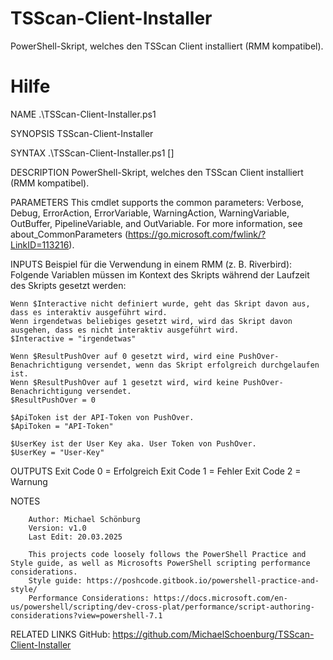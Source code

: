 # TSScan-Client-Installer
PowerShell-Skript, welches den TSScan Client installiert (RMM kompatibel).

# Hilfe

NAME
    .\TSScan-Client-Installer.ps1
    
SYNOPSIS
    TSScan-Client-Installer
    
    
SYNTAX
    .\TSScan-Client-Installer.ps1 [<CommonParameters>]
    
    
DESCRIPTION
    PowerShell-Skript, welches den TSScan Client installiert (RMM kompatibel).
    

PARAMETERS
    <CommonParameters>
        This cmdlet supports the common parameters: Verbose, Debug,
        ErrorAction, ErrorVariable, WarningAction, WarningVariable,
        OutBuffer, PipelineVariable, and OutVariable. For more information, see
        about_CommonParameters (https://go.microsoft.com/fwlink/?LinkID=113216). 
    
INPUTS
    Beispiel für die Verwendung in einem RMM (z. B. Riverbird):
    Folgende Variablen müssen im Kontext des Skripts während der Laufzeit des Skripts gesetzt werden:
    
    Wenn $Interactive nicht definiert wurde, geht das Skript davon aus, dass es interaktiv ausgeführt wird. 
    Wenn irgendetwas beliebiges gesetzt wird, wird das Skript davon ausgehen, dass es nicht interaktiv ausgeführt wird.
    $Interactive = "irgendetwas"
    
    Wenn $ResultPushOver auf 0 gesetzt wird, wird eine PushOver-Benachrichtigung versendet, wenn das Skript erfolgreich durchgelaufen ist.
    Wenn $ResultPushOver auf 1 gesetzt wird, wird keine PushOver-Benachrichtigung versendet.
    $ResultPushOver = 0
    
    $ApiToken ist der API-Token von PushOver.
    $ApiToken = "API-Token"
    
    $UserKey ist der User Key aka. User Token von PushOver.
    $UserKey = "User-Key"
    
    
OUTPUTS
    Exit Code 0 = Erfolgreich
    Exit Code 1 = Fehler
    Exit Code 2 = Warnung
    
    
NOTES
    
    
        Author: Michael Schönburg
        Version: v1.0
        Last Edit: 20.03.2025
        
        This projects code loosely follows the PowerShell Practice and Style guide, as well as Microsofts PowerShell scripting performance considerations.
        Style guide: https://poshcode.gitbook.io/powershell-practice-and-style/
        Performance Considerations: https://docs.microsoft.com/en-us/powershell/scripting/dev-cross-plat/performance/script-authoring-considerations?view=powershell-7.1
    
    
RELATED LINKS
    GitHub: https://github.com/MichaelSchoenburg/TSScan-Client-Installer


